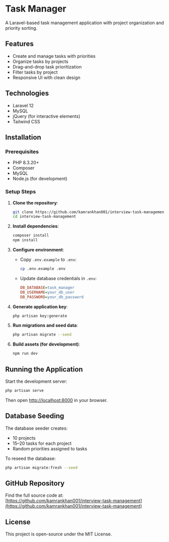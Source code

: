 # Task Manager

A Laravel-based task management application with project organization and priority sorting.

## Features

- Create and manage tasks with priorities
- Organize tasks by projects
- Drag-and-drop task prioritization
- Filter tasks by project
- Responsive UI with clean design

## Technologies

- Laravel 12
- MySQL
- jQuery (for interactive elements)
- Tailwind CSS

## Installation

### Prerequisites

- PHP 8.3.20+
- Composer
- MySQL
- Node.js (for development)

### Setup Steps

1. **Clone the repository**:
   ```bash
   git clone https://github.com/kamrankhan001/interview-task-management.git
   cd interview-task-management
   ```

2. **Install dependencies**:
   ```bash
   composer install
   npm install
   ```

3. **Configure environment**:

   - Copy `.env.example` to `.env`:
     ```bash
     cp .env.example .env
     ```

   - Update database credentials in `.env`:
     ```ini
     DB_DATABASE=task_manager
     DB_USERNAME=your_db_user
     DB_PASSWORD=your_db_password
     ```

4. **Generate application key**:
   ```bash
   php artisan key:generate
   ```

5. **Run migrations and seed data**:
   ```bash
   php artisan migrate --seed
   ```

6. **Build assets (for development)**:
   ```bash
   npm run dev
   ```

## Running the Application

Start the development server:

```bash
php artisan serve
```

Then open [http://localhost:8000](http://localhost:8000) in your browser.

## Database Seeding

The database seeder creates:

- 10 projects
- 15–20 tasks for each project
- Random priorities assigned to tasks

To reseed the database:

```bash
php artisan migrate:fresh --seed
```

## GitHub Repository

Find the full source code at:  
[https://github.com/kamrankhan001/interview-task-management](https://github.com/kamrankhan001/interview-task-management)

## License

This project is open-source under the MIT License.
